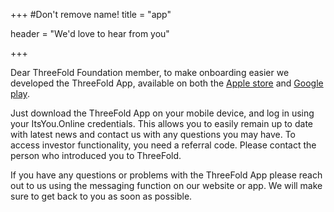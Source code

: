 +++
#Don't remove name!
title = "app"

header = "We'd love to hear from you"

+++

Dear ThreeFold Foundation member, to make onboarding easier we developed the ThreeFold App, available on both the [Apple store](http://itunes.apple.com/app/id1276543091) and [Google play](https://market.android.com/details?id=com.mobicage.rogerthat.em.be.threefold.token).

Just download the ThreeFold App on your mobile device, and log in using your ItsYou.Online credentials. This allows you to easily remain up to date with latest news and contact us with any questions you may have.
To access investor functionality, you need a referral code. Please contact the person who introduced you to ThreeFold.

If you have any questions or problems with the ThreeFold App please reach out to us using the messaging function on our website or app. We will make sure to get back to you as soon as possible.